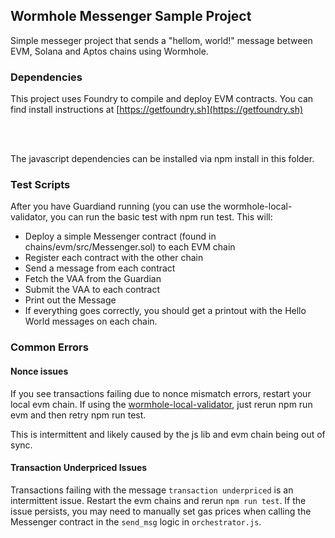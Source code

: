 ## Wormhole Messenger Sample Project
Simple messeger project that sends a "hellom, world!" message between EVM, Solana and Aptos chains using Wormhole. 

### Dependencies
This project uses Foundry to compile and deploy EVM contracts. You can find install instructions at [https://getfoundry.sh](https://getfoundry.sh)

<br><br>

The javascript dependencies can be installed via npm install in this folder.

### Test Scripts
After you have Guardiand running (you can use the wormhole-local-validator, you can run the basic test with npm run test. This will:

* Deploy a simple Messenger contract (found in chains/evm/src/Messenger.sol) to each EVM chain
* Register each contract with the other chain
* Send a message from each contract
* Fetch the VAA from the Guardian
* Submit the VAA to each contract
* Print out the Message
* If everything goes correctly, you should get a printout with the Hello World messages on each chain.

### Common Errors

#### Nonce issues
If you see transactions failing due to nonce mismatch errors, restart your local evm chain. If using the [wormhole-local-validator](wormhole-local-validator), just rerun npm run evm and then retry npm run test.

This is intermittent and likely caused by the js lib and evm chain being out of sync.

#### Transaction Underpriced Issues
Transactions failing with the message `transaction underpriced` is an intermittent issue. Restart the evm chains and rerun `npm run test`. If the issue persists, you may need to manually set gas prices when calling the Messenger contract in the `send_msg` logic in `orchestrator.js`.
